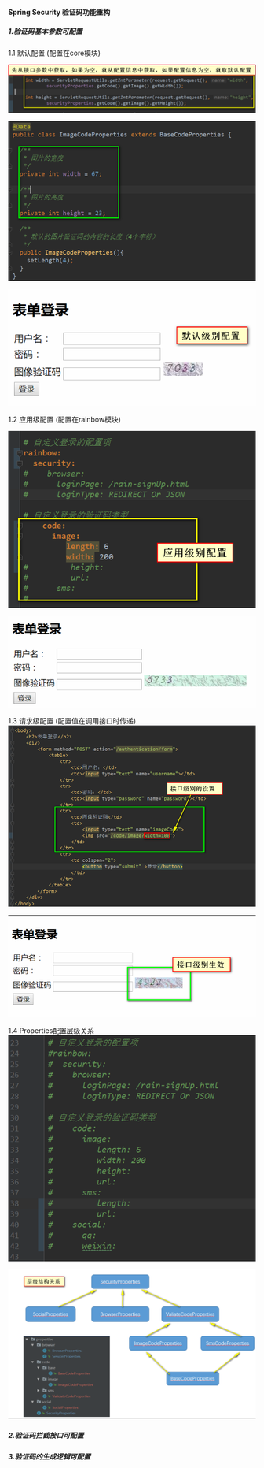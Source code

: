 #### Spring Security 验证码功能重构

##### 1.验证码基本参数可配置
1.1 默认配置 (配置在core模块)

![Demo01](../photos/SecurityPropertiesLevelDemo01.png)

![Default Config Properties](../photos/Default-Config-Properties.png)

![Default](../photos/Default-level.png)

1.2 应用级配置 (配置在rainbow模块)

![Demo02](../photos/SecurityPropertiesLevelDemo02.png)

![Application Level](../photos/Application-config-Result.png)

1.3 请求级配置 (配置值在调用接口时传递)
![Demo03](../photos/SecurityPropertiesLevelDemo03.png)

![Interface Level](../photos/IntefaceLevel-Result.png)

1.4 Properties配置层级关系
![Security Application YML](../photos/SecurityApplicationYML.png)

![Security Customer Properties Level Struct](../photos/SecurityCustomerPropertiesLeveStruct.png)

##### 2.验证码拦截接口可配置

##### 3.验证码的生成逻辑可配置